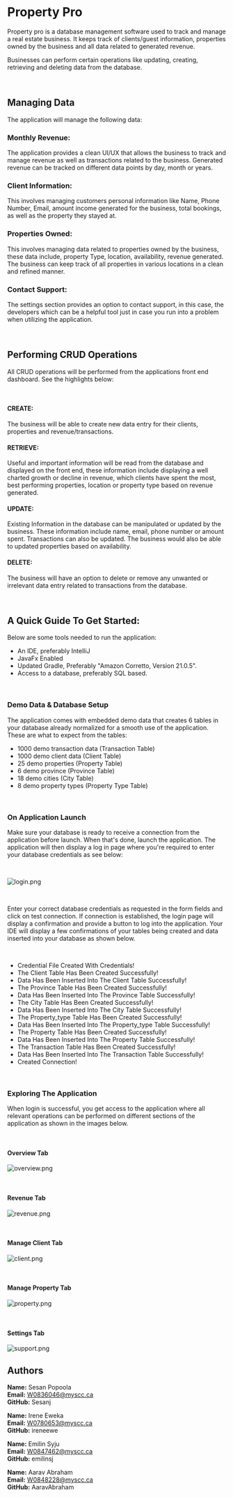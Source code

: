 # Property Pro

Property pro is a database management software used to track and manage a real estate business. 
It keeps track of clients/guest information, properties owned by the business and all data related to generated revenue.

Businesses can perform certain operations like updating, creating, retrieving and deleting data from the database.

<br>

## Managing Data

The application will manage the following data:


### Monthly Revenue:

The application provides a clean UI/UX that allows the business to track and manage revenue as well as transactions related to the business.
Generated revenue can be tracked on different data points by day, month or years.


### Client Information:

This involves managing customers personal information like Name, Phone Number, Email, amount income generated for the business, total bookings, as well as the property they stayed at.


### Properties Owned:

This involves managing data related to properties owned by the business, these data include, property Type, location, availability, revenue generated. The business can keep track of all 
properties in various locations in a clean and refined manner.


### Contact Support:

The settings section provides an option to contact support, in this case, the developers which can be a helpful tool just in case you run into a problem when utilizing the application.

<br>

## Performing CRUD Operations

All CRUD operations will be performed from the applications front end dashboard. See the highlights below:

<br>

#### CREATE:

The business will be able to create new data entry for their clients, properties and revenue/transactions.

#### RETRIEVE:

Useful and important information will be read from the database and displayed on the front end, these information include displaying a well charted growth or decline in revenue, which clients have spent the most, best performing properties, location or property type based on revenue generated.

#### UPDATE:

Existing Information in the database can be manipulated or updated by the business. These information include name, email, phone number or amount spent. Transactions can also be updated. The business would also be able to updated properties based on availability.

#### DELETE:

The business will have an option to delete or remove any unwanted or irrelevant data entry related to transactions from the database.

<br>

## A Quick Guide To Get Started:

Below are some tools needed to run the application:

- An IDE, preferably IntelliJ
- JavaFx Enabled
- Updated Gradle, Preferably "Amazon Corretto, Version 21.0.5".
- Access to a database, preferably SQL based.

<br>

### Demo Data & Database Setup

The application comes with embedded demo data that creates 6 tables in your database already normalized for a smooth use of the application.
These are what to expect from the tables:
- 1000 demo transaction data (Transaction Table)
- 1000 demo client data (Client Table)
- 25 demo properties (Property Table)
- 6 demo province (Province Table)
- 18 demo cities (City Table)
- 8 demo property types (Property Type Table)

<br>

### On Application Launch
Make sure your database is ready to receive a connection from the application before launch. When that's done, launch the application. The application will then display a log in page where you're required to enter your database credentials as see below:

<br>

![login.png](src%2Fmain%2Fresources%2Flogin.png)

<br>

Enter your correct database credentials as requested in the form fields and click on test connection. If connection is established, the login page will display a confirmation and provide a button to log into the application. 
Your IDE will display a few confirmations of your tables being created and data inserted into your database as shown below.

<br>

- Credential File Created With Credentials!
- The Client Table Has Been Created Successfully!
- Data Has Been Inserted Into The Client Table Successfully!
- The Province Table Has Been Created Successfully!
- Data Has Been Inserted Into The Province Table Successfully!
- The City Table Has Been Created Successfully!
- Data Has Been Inserted Into The City Table Successfully!
- The Property_type Table Has Been Created Successfully!
- Data Has Been Inserted Into The Property_type Table Successfully!
- The Property Table Has Been Created Successfully!
- Data Has Been Inserted Into The Property Table Successfully!
- The Transaction Table Has Been Created Successfully!
- Data Has Been Inserted Into The Transaction Table Successfully!
- Created Connection!

<br>

### Exploring The Application
When login is successful, you get access to the application where all relevant operations can be performed on different sections of the application as shown in the images below.

<br> 

#### Overview Tab
![overview.png](src%2Fmain%2Fresources%2Foverview.png)

<br>

#### Revenue Tab
![revenue.png](src%2Fmain%2Fresources%2Frevenue.png)

<br>

#### Manage Client Tab
![client.png](src%2Fmain%2Fresources%2Fclient.png)

<br>

#### Manage Property Tab
![property.png](src%2Fmain%2Fresources%2Fproperty.png)

<br>

#### Settings Tab
![support.png](src%2Fmain%2Fresources%2Fsupport.png)



## Authors

**Name:** Sesan Popoola <br>
**Email:** W0836046@myscc.ca <br>
**GitHub:** Sesanj

**Name:** Irene Eweka <br>
**Email:** W0780653@myscc.ca <br>
**GitHub:** ireneewe

**Name:** Emilin Syju <br>
**Email:** W0847462@myscc.ca <br>
**GitHub:** emilinsj

**Name:** Aarav Abraham <br>
**Email:** W0848228@myscc.ca <br>
**GitHub:** AaravAbraham

